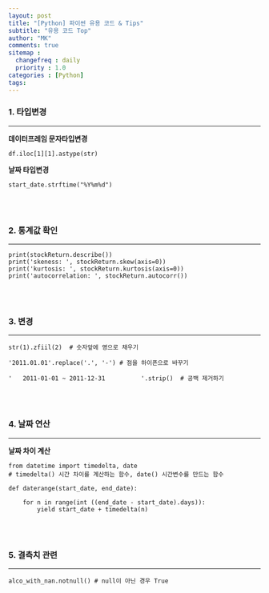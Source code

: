 ```yaml
---
layout: post
title: "[Python] 파이썬 유용 코드 & Tips"
subtitle: "유용 코드 Top"
author: "MK"
comments: true
sitemap :
  changefreq : daily
  priority : 1.0
categories : [Python]
tags:
---
```



### 1. 타입변경
---
**데이터프레임 문자타입변경**
```phthon
df.iloc[1][1].astype(str)
```

**날짜 타입변경**
```phthon
start_date.strftime("%Y%m%d")
```

<br><br>
### 2. 통계값 확인
---
```phthon
print(stockReturn.describe())
print('skeness: ', stockReturn.skew(axis=0))
print('kurtosis: ', stockReturn.kurtosis(axis=0))
print('autocorrelation: ', stockReturn.autocorr())
```


<br><br>
### 3. 변경
---
```phthon
str(1).zfiil(2)  # 숫자앞에 영으로 채우기
```

```phthon
'2011.01.01'.replace('.', '-') # 점을 하이픈으로 바꾸기
```

```phthon
'   2011-01-01 ~ 2011-12-31          '.strip()  # 공백 제거하기
```


<br><br>
### 4. 날짜 연산
---
**날짜 차이 계산**
```phthon
from datetime import timedelta, date  
# timedelta() 시간 차이를 계산하는 함수, date() 시간변수를 만드는 함수

def daterange(start_date, end_date):

    for n in range(int ((end_date - start_date).days)):
        yield start_date + timedelta(n)
```


<br><br>
### 5. 결측치 관련
---
```phthon
alco_with_nan.notnull() # null이 아닌 경우 True
```


<br><br>
